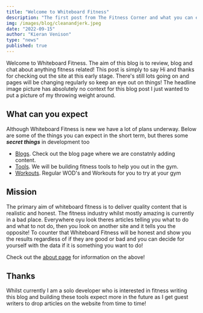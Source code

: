 ```yaml
---
title: "Welcome to Whiteboard Fitness"
description: "The first post from The Fitness Corner and what you can expect in the future"
img: /images/blog/cleanandjerk.jpeg
date: "2022-09-15"
author: "Kieran Venison"
type: "news"
published: true
---
```


Welcome to Whiteboard Fitness. The aim of this blog is to review, blog and chat about anything fitness related! This post is simply to say Hi and thanks for checking out the site at this early stage. There's still lots going on and pages will be changing regularly so keep an eye out on things! The headline image picture has absolutely no context for this blog post I just wanted to put a picture of my throwing weight around.

## What can you expect

Although Whiteboard Fitness is new we have a lot of plans underway. Below are some of the things you can expect in the short term, but theres some **_secret things_** in development too

- [Blogs](/blog). Check out the blog page where we are constatnly adding content.
- [Tools](/tools). We will be building fitness tools to help you out in the gym.
- [Workouts](/workouts). Regular WOD's and Workouts for you to try at your gym

## Mission

The primary aim of whiteboard fitness is to deliver quality content that is realistic and honest. The fitness industry whilst mostly amazing is currently in a bad place. Everywhere oyu look theres articles telling you what to do and what to not do, then you look on another site and it tells you the opposite! To counter that Whiteboard Fitness will be honest and show you the results regardless of if they are good or bad and you can decide for yourself with the data if it is something you want to do!

Check out the [about page](/about) for information on the above!

## Thanks

Whilst currently I am a solo developer who is interested in fitness writing this blog and building these tools expect more in the future as I get guest writers to drop articles on the website from time to time!
